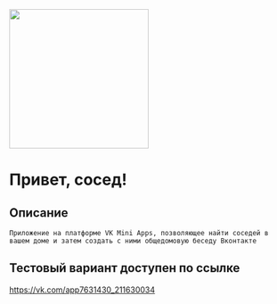 <img width="250" src="https://i.imgur.com/3kLb7lM.png">

# Привет, сосед!

## Описание

`Приложение на платформе VK Mini Apps, позволяющее найти соседей в вашем доме и затем создать с ними общедомовую беседу Вконтакте`

## Тестовый вариант доступен по ссылке
https://vk.com/app7631430_211630034
